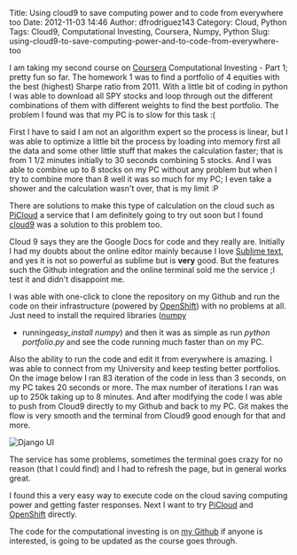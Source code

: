 Title: Using cloud9 to save computing power and to code from everywhere too
Date: 2012-11-03 14:46
Author: dfrodriguez143
Category: Cloud, Python
Tags: Cloud9, Computational Investing, Coursera, Numpy, Python
Slug: using-cloud9-to-save-computing-power-and-to-code-from-everywhere-too

I am taking my second course on [Coursera][] Computational Investing -
Part 1; pretty fun so far. The homework 1 was to find a portfolio of 4
equities with the best (highest) Sharpe ratio from 2011. With a little
bit of coding in python I was able to download all SPY stocks and loop
through out the different combinations of them with different weights to
find the best portfolio. The problem I found was that my PC is to slow
for this task :(

First I have to said I am not an algorithm expert so the process is
linear, but I was able to optimize a little bit the process by loading
into memory first all the data and some other little stuff that makes
the calculation faster; that is from 1 1/2 minutes initially to 30
seconds combining 5 stocks. And I was able to combine up to 8 stocks on
my PC without any problem but when I try to combine more than 8 well it
was so much for my PC; I even take a shower and the calculation wasn't
over, that is my limit :P

There are solutions to make this type of calculation on the cloud such
as [PiCloud][] a service that I am definitely going to try out soon but
I found [cloud9][] was a solution to this problem too.

Cloud 9 says they are the Google Docs for code and they really are.
Initially I had my doubts about the online editor mainly because I love
[Sublime text][], and yes it is not so powerful as sublime but is
**very** good. But the features such the Github integration and the
online terminal sold me the service ;I test it and didn't disappoint me.

I was able with one-click to clone the repository on my Github and run
the code on their infrastructure (powered by [OpenShift][]) with no
problems at all. Just need to install the required libraries ([numpy][]
- running*easy\_install numpy*) and then it was as simple as run *python
portfolio.py* and see the code running much faster than on my PC.

Also the ability to run the code and edit it from everywhere is amazing.
I was able to connect from my University and keep testing better
portfolios. On the image below I ran 83 iteration of the code in less
than 3 seconds, on my PC takes 20 seconds or more. The max number of
iterations I ran was up to 250k taking up to 8 minutes. And after
modifying the code I was able to push from Cloud9 directly to my Github
and back to my PC. Git makes the flow is very smooth and the terminal
from Cloud9 good enough for that and more.

![Django UI](/images/blog/2012/11/cloud9/comp-investing-cloud9-google-chrome_001.png "Running code in the Cloud9 Terminal")


The service has some problems, sometimes the terminal goes crazy for no
reason (that I could find) and I had to refresh the page, but in general
works great.

I found this a very easy way to execute code on the cloud saving
computing power and getting faster responses. Next I want to try
[PiCloud][] and [OpenShift][] directly.

The code for the computational investing is on [my Github][] if anyone
is interested, is going to be updated as the course goes through.

  [Coursera]: https://www.coursera.org/ "Coursera"
  [PiCloud]: http://www.picloud.com/ "PiCloud"
  [cloud9]: https://c9.io/ "Cloud9"
  [Sublime text]: http://www.sublimetext.com/ "Sublime Text"
  [OpenShift]: https://openshift.redhat.com/app/ "OpenShift"
  [numpy]: http://numpy.scipy.org/ "numpy"
  [my Github]: https://github.com/dfrodriguez143/comp-investing
    "Computational Investing on Github "
